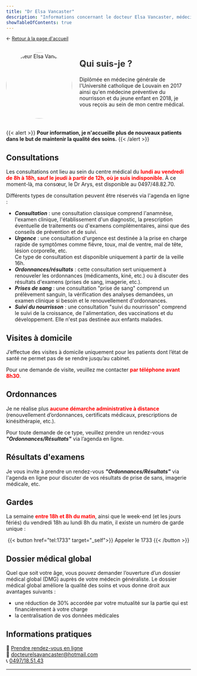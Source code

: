 ```yaml
---
title: "Dr Elsa Vancaster"
description: "Informations concernant le docteur Elsa Vancaster, médecin généraliste au sein du CMP 1315"
showTableOfContents: true
---
```


<p style="font-size: 0.9em; margin: 0 0 30px 0">
    ← <a href="/">
        Retour à la page d'accueil
    </a>
</p>

<div style="display: flex; align-items: center; flex-wrap: wrap; gap: 20px; margin-bottom: 30px;">
        <div style="flex-shrink: 0;">
            <img src="/images/elsa-vancaster/docteur-elsa-vancaster.jpeg" alt="Docteur Elsa Vancaster" 
                 style="width: 180px; height: 180px; border-radius: 50%; object-fit: cover;">
        </div>
        <div style="flex: 1; min-width: 250px;">
            <h2 style="margin: 0 0 20px 0; font-size: 1.7em; color: #333;">Qui suis-je ?</h2>
            <p>
                Diplômée en médecine générale de l'Université catholique de Louvain en 2017 ainsi qu'en médecine préventive du nourrisson et du jeune enfant en 2018, je vous reçois au sein de mon centre médical.
            </p>
        </div>
    </div>
    
{{< alert >}}
**Pour information, je n'accueille plus de nouveaux patients dans le but de maintenir la qualité des soins.**
{{< /alert >}}
    
## Consultations

Les consultations ont lieu au sein du centre médical du <span style="color: red; font-weight: bold;">lundi au vendredi de 8h à 18h, sauf le jeudi à partir de 12h, où je suis indisponible</span>. À ce moment-là, ma consœur, le Dr Arys, est disponible au 0497/48.82.70.

Différents types de consultation peuvent être réservés via l'agenda en ligne :

- ***Consultation*** : une consultation classique comprend l'anamnèse, l'examen clinique, l'établissement d'un diagnostic, la prescription éventuelle de traitements ou d'examens complémentaires, ainsi que des conseils de prévention et de suivi.
- ***Urgence*** : une consultation d'urgence est destinée à la prise en charge rapide de symptômes comme fièvre, toux, mal de ventre, mal de tête, lésion corporelle, etc.<br>Ce type de consultation est disponible uniquement à partir de la veille 16h.
- ***Ordonnances/résultats*** : cette consultation sert uniquement à renouveler les ordonnances (médicaments, kiné, etc.) ou à discuter des résultats d'examens (prises de sang, imagerie, etc.).
- ***Prises de sang*** : une consultation "prise de sang" comprend un prélèvement sanguin, la vérification des analyses demandées, un examen clinique si besoin et le renouvellement d'ordonnances.
- ***Suivi du nourrisson*** : une consultation "suivi du nourrisson" comprend le suivi de la croissance, de l'alimentation, des vaccinations et du développement. Elle n'est pas destinée aux enfants malades.

## Visites à domicile

J’effectue des visites à domicile uniquement pour les patients dont l’état de santé ne permet pas de se rendre jusqu’au cabinet.

Pour une demande de visite, veuillez me contacter <span style="color: red; font-weight: bold;">par téléphone avant 8h30</span>.

## Ordonnances

Je ne réalise plus <span style="color: red; font-weight: bold;">aucune démarche administrative à distance</span> (renouvellement d’ordonnances, certificats médicaux, prescriptions de kinésithérapie, etc.).

Pour toute demande de ce type, veuillez prendre un rendez-vous ***"Ordonnances/Résultats"*** via l’agenda en ligne.

## Résultats d'examens

Je vous invite à prendre un rendez-vous ***"Ordonnances/Résultats"*** via l'agenda en ligne pour discuter de vos résultats de prise de sans, imagerie médicale, etc.

## Gardes

La semaine <span style="color: red; font-weight: bold;">entre 18h et 8h du matin</span>, ainsi que le week-end (et les jours fériés) du vendredi 18h au lundi 8h du matin, il existe un numéro de garde unique :

<center>
{{< button href="tel:1733" target="_self">}}
Appeler le 1733
{{< /button >}}
</center>

## Dossier médical global

Quel que soit votre âge, vous pouvez demander l’ouverture d’un dossier médical global (DMG) auprès de votre médecin généraliste. Le dossier médical global améliore la qualité des soins et vous donne droit aux avantages suivants :

- une réduction de 30% accordée par votre mutualité sur la partie qui est financièrement à votre charge
- la centralisation de vos données médicales

## Informations pratiques

:date: <a href="https://cmp1315.mikrono.com/" target="_blank">
                      Prendre rendez-vous en ligne</a>
<br>
:envelope_with_arrow: <a href="mailto:docteurelsavancaster@hotmail.com">
                      docteurelsavancaster@hotmail.com</a>
<br>
:telephone_receiver: <a href="tel:+32497185143">
                      0497/18.51.43</a>
                      
---
